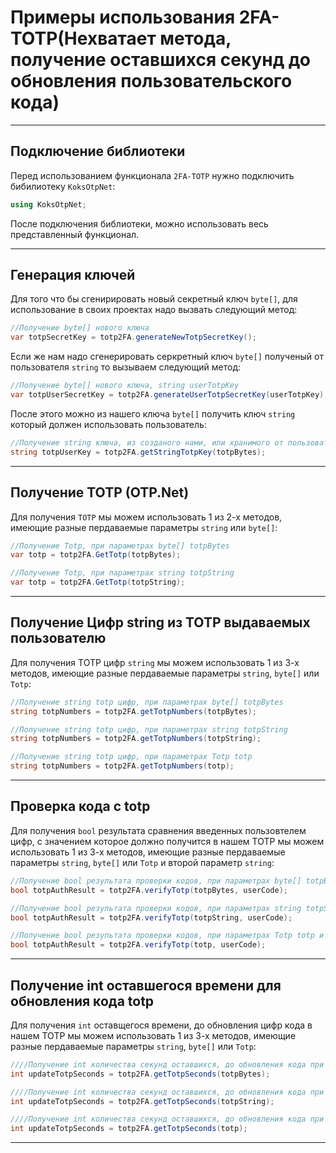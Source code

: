 # Примеры использования 2FA-TOTP(Нехватает метода, получение оставшихся секунд до обновления пользовательского кода)

***
## Подключение библиотеки
Перед использованием функционала `2FA-TOTP` нужно подключить бибилиотеку `KoksOtpNet`:
```C#
using KoksOtpNet;
```
После подключения библиотеки, можно использовать весь представленный функционал.
***
## Генерация ключей
Для того что бы сгенирировать новый секретный ключ `byte[]`, для использование в своих проектах надо вызвать следующий метод:
```C#
//Получение byte[] нового ключа
var totpSecretKey = totp2FA.generateNewTotpSecretKey();
```
Если же нам надо сгенерировать серкретный ключ `byte[]` полученый от пользователя `string` то вызываем следующий метод:
```C#
//Получение byte[] нового ключа, string userTotpKey
var totpUserSecretKey = totp2FA.generateUserTotpSecretKey(userTotpKey); 
```
После этого можно из нашего ключа `byte[]` получить ключ `string` который должен использовать пользователь:
```C#
//Получение string ключа, из созданого нами, или хранимого от пользователя, byte [] totpBytes 
string totpUserKey = totp2FA.getStringTotpKey(totpBytes); 
```
***
## Получение TOTP (OTP.Net)
Для получения `TOTP` мы можем использовать 1 из 2-х методов, имеющие разные пердаваемые параметры `string` или `byte[]`:
```C#
//Получение Totp, при параметрах byte[] totpBytes
var totp = totp2FA.GetTotp(totpBytes);
```

```C#
//Получение Totp, при параметрах string totpString
var totp = totp2FA.GetTotp(totpString);
```
***
## Получение Цифр string из TOTP выдаваемых пользователю
Для получения TOTP цифр `string` мы можем использовать 1 из 3-х методов, имеющие разные пердаваемые параметры `string`, `byte[]` или `Totp`:
```C#
//Получение string totp цифр, при параметрах byte[] totpBytes
string totpNumbers = totp2FA.getTotpNumbers(totpBytes);
```

```C#
//Получение string totp цифр, при параметрах string totpString
string totpNumbers = totp2FA.getTotpNumbers(totpString);
```
```C#
//Получение string totp цифр, при параметрах Totp totp
string totpNumbers = totp2FA.getTotpNumbers(totp);
```
***
## Проверка кода с totp
Для получения `bool` результата сравнения введенных пользовтелем цифр, с значением которое должно получится в нашем TOTP мы можем использовать 1 из 3-х методов, имеющие разные пердаваемые параметры `string`, `byte[]` или `Totp` и второй параметр `string`:
```C#
//Получение bool результата проверки кодов, при параметрах byte[] totpBytes и string userCode
bool totpAuthResult = totp2FA.verifyTotp(totpBytes, userCode);
```

```C#
//Получение bool результата проверки кодов, при параметрах string totpString и string userCode
bool totpAuthResult = totp2FA.verifyTotp(totpString, userCode);
```
```C#
//Получение bool результата проверки кодов, при параметрах Totp totp и string userCode
bool totpAuthResult = totp2FA.verifyTotp(totp, userCode);
```
***
## Получение int оставшегося времени для обновления кода totp
Для получения `int` оставщегося времени, до обновления цифр кода в нашем TOTP мы можем использовать 1 из 3-х методов, имеющие разные пердаваемые параметры `string`, `byte[]` или `Totp`:
```C#
////Получение int количества секунд оставшихся, до обновления кода при параметрах byte[] totpBytes 
int updateTotpSeconds = totp2FA.getTotpSeconds(totpBytes);
```

```C#
////Получение int количества секунд оставшихся, до обновления кода при параметрах string totpString
int updateTotpSeconds = totp2FA.getTotpSeconds(totpString);
```
```C#
////Получение int количества секунд оставшихся, до обновления кода при параметрах Totp totp 
int updateTotpSeconds = totp2FA.getTotpSeconds(totp);
```
***
